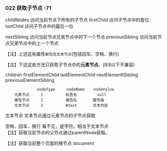 ### 022 获取子节点    -71

 childNodes   访问当前节点下所有的子节点
 firstChild   访问子节点中的首位
 lastChild    访问子节点中的最后一位

 nextSibling  访问当前节点兄弟节点中的下一个节点
 previousSibling  访问当前节点兄弟节点中的上一个节点

【注】上述这些属性`都包含文本节点`(包括回车、空格、换行)



【注】下述这些方法只获取子节点中的**元素节点**。(IE8以下不兼容)

children
firstElementChild
lastElementChild
nextElementtSibling
previousElementSibling 

 

        		  nodeType     nodeName    nodeValue
        元素节点     1          标签名         null
        属性节点     2          属性名       属性值
        文本节点     3          #text       文本内容

文本节点  文本节点通过元素节点的子节点获取

空格、回车、换行 看不见，是字符。相当于文本节点  
【注】获取当前节点的父节点通过parentNode获取。    

【注】获取当前整个页面的根节点  document        

 